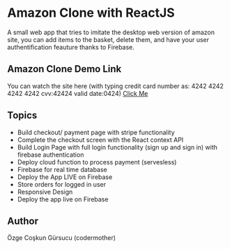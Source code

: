 # Amazon Clone with ReactJS

A small web app that tries to imitate the desktop web version of amazon site, you can add items to the basket, delete them, and have your user authentification feauture thanks to Firebase.

## Amazon Clone Demo Link

You can watch the site here  (with typing credit card number as: 4242 4242 4242 4242 cvv:42424 valid date:0424)
[Click Me](https://amaznclone-v1.web.app/)

## Topics 

- Build checkout/ payment page with stripe functionality
- Complete the checkout screen with the React context API
- Build Login Page with full login functionality (sign up and sign in) with firebase authentication
- Deploy cloud function to process payment (servesless)
- Firebase for real time database
- Deploy the App LIVE on Firebase
- Store orders for logged in user
- Responsive Design
- Deploy the app live on Firebase

## Author

Özge Coşkun Gürsucu (codermother)
